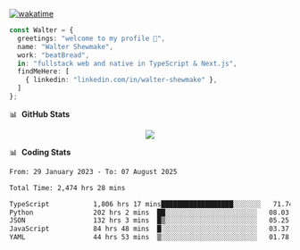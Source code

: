 [![wakatime](https://wakatime.com/badge/user/633611a5-2410-4a66-96ad-ce6a6df384d0.svg)](https://wakatime.com/@633611a5-2410-4a66-96ad-ce6a6df384d0)

```ts
const Walter = {
  greetings: "welcome to my profile 👋",
  name: "Walter Shewmake",
  work: "beatBread",
  in: "fullstack web and native in TypeScript & Next.js",
  findMeHere: [
    { linkedin: "linkedin.com/in/walter-shewmake" },
  ]
};
```

📊 &nbsp;**GitHub Stats**

<p align="center">
<img src="https://streak-stats.demolab.com?user=waltershewmake&theme=monokai&short_numbers=true)](https://git.io/streak-stats" />
</p>

📊 &nbsp;**Coding Stats**

<!--![Wwakatime stats](https://github-readme-stats.vercel.app/api/wakatime?username=waltershewmake&hide_title=true&hide_border=true&langs_count=5&bg_color=00000000&text_color=777)-->


<!--START_SECTION:waka-->

```txt
From: 29 January 2023 - To: 07 August 2025

Total Time: 2,474 hrs 28 mins

TypeScript           1,806 hrs 17 mins██████████████████░░░░░░░   71.74 %
Python               202 hrs 2 mins  ██░░░░░░░░░░░░░░░░░░░░░░░   08.03 %
JSON                 132 hrs 3 mins  █▒░░░░░░░░░░░░░░░░░░░░░░░   05.25 %
JavaScript           84 hrs 48 mins  █░░░░░░░░░░░░░░░░░░░░░░░░   03.37 %
YAML                 44 hrs 53 mins  ▒░░░░░░░░░░░░░░░░░░░░░░░░   01.78 %
```

<!--END_SECTION:waka-->
